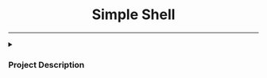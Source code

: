 <div id="header" align="center">
<h1>Simple Shell</h1>
</div>

---
<details>
<summary><h3>Project Description</h3></summary>
This is a simple UNIX command line interpreter, also known as a shell, developed as part of the holbertonschool-simple_shell project. The shell is designed to be used in a terminal environment and provides basic functionality for executing commands entered by the user.

<summary><h3>Requirements</h3></summary>
 *Allowed editors: vi, vim, emac* s.
 
 You are not allowed to use global* variables.
 
 No more than 5 functions per file* .
 
 It is not necessary to upload the test network to * your repository.
 
 The prototypes of all your functions should be included in your header file called main.h.
 
 Note that we will not provide the putchar function for this project.
<details>
<summary><h3>Usage</h3></summary>
To use the simple shell, compile the source files using the provided gcc command:
gcc -Wall -Werror -Wextra -pedantic -std=gnu89 *.c -o hsh

Once compiled, run the shell using the following command (basic mandatory shell):
./hsh

The shell will display a prompt and wait for the user to enter a command. Commands should consist of a single word and should be followed by a new line. After a command has been executed, the prompt will be displayed again, ready for the next command.

<details>
<summary><h3>Features</h3></summary>
The simple shell provides the following features:
Displaying a prompt and waiting for the user to enter a command
Executing commands entered by the user
Handling errors, such as command not found
Handling the EOF "end of file" condition (Ctrl+D)

The following features are not implemented in the simple shell:
Handling special characters such as ", ', `, , *, &, #
Moving the cursor

<details>
<summary><h3>Files</h3></summary>
The following files are included in this repository:
[README.md](#README.md): This file, providing documentation for the simple shell
man_1_simple_shell: A manual page for the simple shell, detailing its usage and features
[AUTHORS](#AUTHORS): A file listing all individuals who have contributed content to the repository, following the format specified in Docker
[main.h](#main.h): A header file containing all function prototypes, macros, definintions/includes and global variables.
[main.c](#main.c): An entry point program for the custom shell.
[hell.c](#hell.h): A set of functions needed to execute and tokenize the user input.
[find_path.c](#find_path.c): A function to handle the PATH and FORK.

<details>
<summary><h3>Contributors</h3></summary>
The following individuals have contributed to the development of the simple shell:
Alejandro Rivello: Implemented basic command execution logic, implemented built-ins, handled error conditions.
Alan Garcia: Handled error conditions and "end of file" condition.

<details>
<summary><h3>Contact</h3></summary>
For any inquiries or issues regarding the simple shell, please contact the project maintainers:
Alejandro Rivello (jrivello21@gmail.com)
Alan Garcia (avillafan868@gmail.com)
